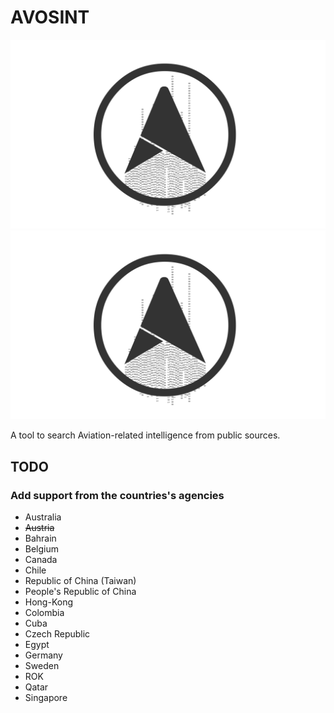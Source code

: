 # AVOSINT
![Logo of AVOSINT](./logo/AVOSINT.svg)
<img src="./logo/AVOSINT.svg">

A tool to search Aviation-related intelligence from public sources.

## TODO
### Add support from the countries's agencies
* Australia
* ~~Austria~~
* Bahrain
* Belgium
* Canada
* Chile
* Republic of China (Taiwan)
* People's Republic of China
* Hong-Kong
* Colombia
* Cuba
* Czech Republic
* Egypt
* Germany
* Sweden
* ROK
* Qatar
* Singapore
